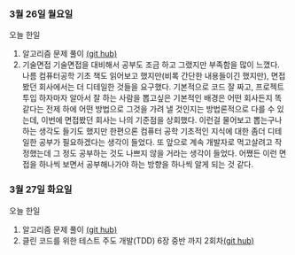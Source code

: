 ### 3월 26일 월요일

오늘 한일

1. 알고리즘 문제 풀이 [(git hub)](https://github.com/zooozoo/algorithm)
2. 기술면접
  기술면접을 대비해서 공부도 조금 하고 그랬지만 부족함을 많이 느꼈다. 나름 컴퓨터공학 기초 책도 읽어보고 했지만(비록 간단한 내용들이긴 했지만), 면접봤던 회사에서는 더 디테일한 것들을 요구했다. 기본적으로 코드 잘 짜고, 프로젝트 투입 하자마자 알아서 잘 하는 사람을 뽑고싶은 기본적인 배경은 어떤 회사든지 똑같다는 전제 하에 어떤 방법으로 그것을 가려 낼 것인지는 방법론적으로 다를 수 있는데, 이번에 면접봤던 회사는 나의 기준점을 상회했다. 이런걸 물어보고 뽑는구나 하는 생각도 들기도 했지만 한편으론 컴퓨터 공학 기초적인 지식에 대한 좀더 디테일한 공부가 필요하겠다는 생각이 들었다. 또 앞으로 계속 개발자로 먹고살려고 작정했는데 그 정도 공부하는 것도 나쁘지 않을 거라는 생각이 들었다. 어쨌든 이런 면접을 하나씩 보면서 공부해나가야 하는 방향을 하나씩 알게 되는 것 같다.


### 3월 27일 화요일

오늘 한일

1. 알고리즘 문제 풀이 [(git hub)](https://github.com/zooozoo/algorithm)
2. 클린 코드를 위한 테스트 주도 개발(TDD) 6장 중반 까지 2회차[(git hub)](https://github.com/zooozoo/TDD-practice1)
